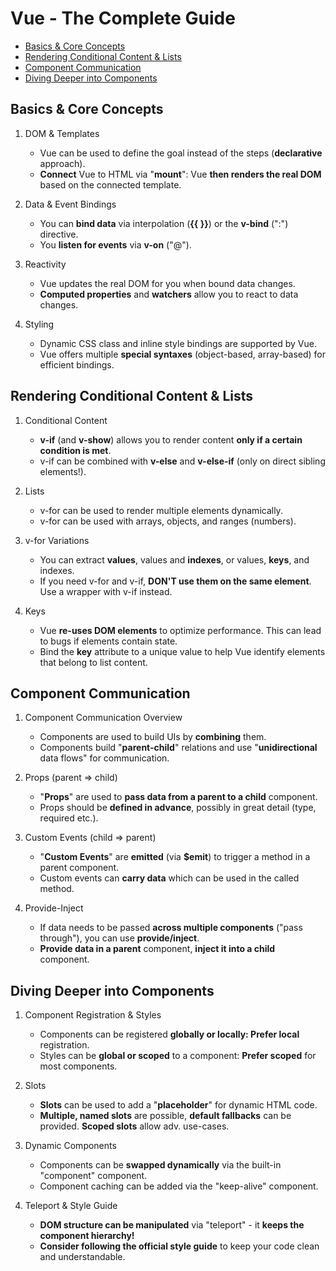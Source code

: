 # Vue - The Complete Guide

- [Basics & Core Concepts](#Basics-&-Core-Concepts)
- [Rendering Conditional Content & Lists](#Rendering-Conditional-Content-&-Lists)
- [Component Communication](#Component-Communication)
- [Diving Deeper into Components](#Diving-Deeper-into-Components)

## Basics & Core Concepts
1. DOM & Templates
    * Vue can be used to define the goal instead of the steps (**declarative** approach).
    * **Connect** Vue to HTML via "**mount**": Vue **then renders the real DOM** based on the connected template.

1. Data & Event Bindings
    * You can **bind data** via interpolation (**{{ }}**) or the **v-bind** (":") directive.
    * You **listen for events** via **v-on** ("@").

1. Reactivity
    * Vue updates the real DOM for you when bound data changes.
    * **Computed properties** and **watchers** allow you to react to data changes.

1. Styling
    * Dynamic CSS class and inline style bindings are supported by Vue.
    * Vue offers multiple **special syntaxes** (object-based, array-based) for efficient bindings.

## Rendering Conditional Content & Lists
1. Conditional Content
    * **v-if** (and **v-show**) allows you to render content **only if a certain condition is met**.
    * v-if can be combined with **v-else** and **v-else-if** (only on direct sibling elements!).

1. Lists
    * v-for can be used to render multiple elements dynamically.
    * v-for can be used with arrays, objects, and ranges (numbers).

1. v-for Variations
    * You can extract **values**, values and **indexes**, or values, **keys**, and indexes.
    * If you need v-for and v-if, **DON'T use them on the same element**. Use a wrapper with v-if instead.

1. Keys
    * Vue **re-uses DOM elements** to optimize performance. This can lead to bugs if elements contain state.
    * Bind the **key** attribute to a unique value to help Vue identify elements that belong to list content.

## Component Communication
1. Component Communication Overview
    * Components are used to build UIs by **combining** them.
    * Components build "**parent-child**" relations and use "**unidirectional** data flows" for communication.

1. Props (parent => child)
    * "**Props**" are used to **pass data from a parent to a child** component.
    * Props should be **defined in advance**, possibly in great detail (type, required etc.).

1. Custom Events (child => parent)
    * "**Custom Events**" are **emitted** (via **$emit**) to trigger a method in a parent component.
    * Custom events can **carry data** which can be used in the called method.

1. Provide-Inject
    * If data needs to be passed **across multiple components** ("pass through"), you can use **provide/inject**.
    * **Provide data in a parent** component, **inject it into a child** component.

## Diving Deeper into Components
1. Component Registration & Styles
    * Components can be registered **globally or locally: Prefer local** registration.
    * Styles can be **global or scoped** to a component: **Prefer scoped** for most components.

1. Slots
    * **Slots** can be used to add a "**placeholder**" for dynamic HTML code.
    * **Multiple, named slots** are possible, **default fallbacks** can be provided. **Scoped slots** allow adv. use-cases.

1. Dynamic Components
    * Components can be **swapped dynamically** via the built-in "component" component.
    * Component caching can be added via the "keep-alive" component.

1. Teleport & Style Guide
    * **DOM structure can be manipulated** via "teleport" - it **keeps the component hierarchy!**
    * **Consider following the official style guide** to keep your code clean and understandable.

